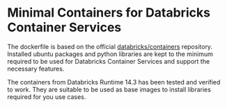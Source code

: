 # Minimal Containers for Databricks Container Services

The dockerfile is based on the official
[databricks/containers](https://github.com/databricks/containers) repository.
Installed ubuntu packages and python libraries are kept to the minimum required
to be used for Databricks Container Services and support the necessary features.

The containers from Databricks Runtime 14.3 has been tested and verified to work.
They are suitable to be used as base images to install libraries required for you use cases.

